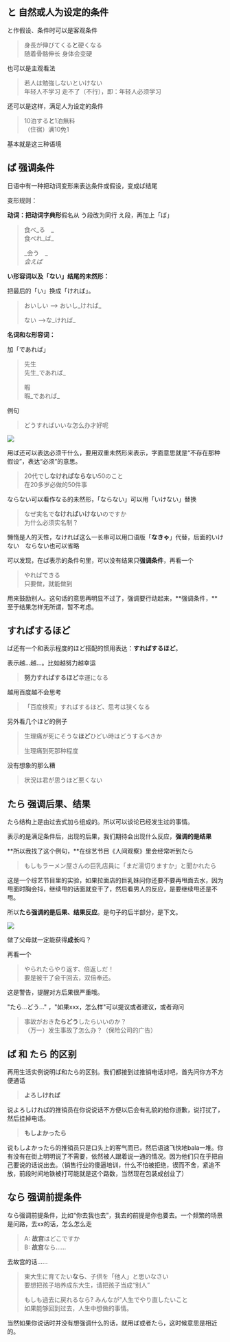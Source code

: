## と 自然或人为设定的条件

と作假设、条件时可以是客观条件

> 身長が伸びてくる**と**硬くなる  
> 随着骨骼伸长 身体会变硬

也可以是主观看法

> 若人は勉強しないといけない  
> 年轻人不学习 走不了（不行），即：年轻人必须学习

还可以是这样，满足人为设定的条件

> 10泊する**と**1泊無料  
> （住宿）满10免1

基本就是这三种语境

## ば 强调条件

日语中有一种把动词变形来表达条件或假设，变成ば结尾

变形规则：

**动词：**把动词**字典形**假名从 う段改为同行 え段，再加上「ば」

> 食べ_る　_  
> 食べれ_ば_
>
> _会う　_  
> _会えば_

**い形容词以及「ない」结尾的未然形：**

把最后的「い」换成「ければ」。

> おいしい —&gt; おいし_ければ_
>
> ない  —&gt;な_ければ_

**名词和な形容词：**

加「であれば」

> 先生　  
> 先生_であれば_
>
> 暇　  
> 暇_であれば_

例句

> どうすればいいな怎么办才好呢

![](https://pic1.zhimg.com/v2-f944f0524160a501fbb5327310aa11d0_b.jpg)

用ば还可以表达必须干什么，要用双重未然形来表示，字面意思就是“不存在那种假设”，表达“必须”的意思。

> 20代でし**なければならない**50のこと  
> 在20多岁必做的50件事

ならない可以看作なる的未然形，「ならない」可以用「いけない」替换

> なぜ実名で**なければいけない**のですか  
> 为什么必须实名制？

懒惰是人的天性，なければ这么一长串可以用口语版「**なきゃ**」代替，后面的いけない　ならない也可以省略

可以发现，在ば表示的条件句里，可以没有结果只**强调条件**，再看一个

> やればできる  
> 只要做，就能做到

用来鼓励别人。这句话的意思再明显不过了，强调要行动起来，**强调条件，**至于结果怎样无所谓，暂不考虑。

## すればするほど

ば还有一个和表示程度的ほど搭配的惯用表达：**すればするほど**。

表示越...越...。比如越努力越幸运

> **努力すればするほど**幸運になる

越用百度越不会思考

> 「百度検索」すればするほど、思考は狭くなる

另外看几个ほど的例子

> 生理痛が死にそうな**ほど**ひどい時はどうするべきか
>
> 生理痛到死那种程度

没有想象的那么糟

> 状況は君が思うほど悪くない

## たら 强调后果、结果

たら结构上是由过去式加ら组成的。所以可以谈论已经发生过的事情。

表示的是满足条件后，出现的后果，我们期待会出现什么反应，**强调的是结果**

**所以我找了这个例句，**在综艺节目《人间观察》里会经常听到たら

> もしもラーメン屋さんの巨乳店員に「まだ湯切りますか」と聞かれたら

这是一个综艺节目里的实验，如果拉面店的巨乳妹问你还要不要再甩面去水，因为甩面时胸会抖，继续甩的话面就变干了，然后看男人的反应，是要继续甩还是不甩。

所以**たら强调的是后果、结果反应**。是句子的后半部分，是下文。

![](https://pic2.zhimg.com/v2-f5cbf3717ea087a4875faac179f015c1_b.jpg)

做了父母就一定能获得**成长**吗？

再看一个

> やられたらやり返す、倍返しだ！  
> 要是被干了会干回去，双倍奉还。

这是警告，提醒对方后果很严重哦。

"たら...どう..." ，"如果xxx，怎么样"可以提议或者建议，或者询问

> 事故がおき**たらどう**したらいいのか？  
> （万一）发生事故了怎么办？（保险公司的广告）

## ば 和 たら 的区别

再用生活实例说明ば和たら的区别。我们都接到过推销电话对吧，首先问你方不方便通话

> **よろしければ**

说よろしければ的推销员在你说说话不方便以后会有礼貌的给你道歉，说打扰了，然后挂掉电话。

> **もしよかったら**

说もしよかったら的推销员只是口头上的客气而已，然后语速飞快地bala一堆。你有没有在街上明明说了不需要，依然被人跟着说一通的情况。因为他们只在乎把自己要说的话说出去。（销售行业的傻逼培训，什么不怕被拒绝，锲而不舍，紧追不放，前段时间地铁被打可能就是这个路数，当然现在包装成创业了）

## なら 强调前提条件

なら强调前提条件，比如“你去我也去”，我去的前提是你也要去。一个频繁的场景是问路，去xx的话，怎么怎么走

> A: **故宫**はどこですか  
> B: **故宫**なら......

去故宫的话......

> 東大生に育てたい**なら**、子供を「他人」と思いなさい  
> 要想把孩子培养成东大生，请把孩子当成“别人”
>
> もしも過去に戻れるなら? みんなが“人生でやり直したいこと  
> 如果能够回到过去，人生中想做的事情。

当然如果你说话时并没有想强调什么的话，就用ば或者たら，这时候意思是相近的。



